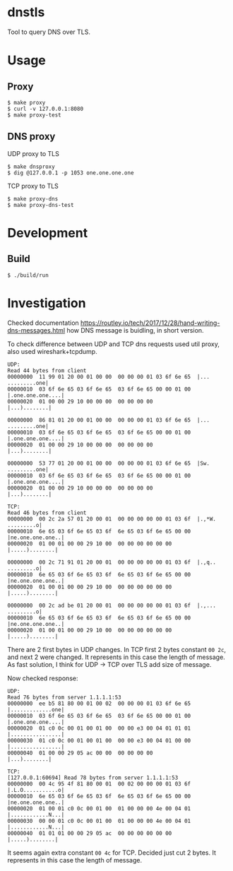 dnstls
======

Tool to query DNS over TLS.

# Usage

## Proxy

```
$ make proxy
$ curl -v 127.0.0.1:8080
$ make proxy-test
```

## DNS proxy

UDP proxy to TLS

```
$ make dnsproxy
$ dig @127.0.0.1 -p 1053 one.one.one.one
```

TCP proxy to TLS

```
$ make proxy-dns
$ make proxy-dns-test
```

# Development

## Build

```
$ ./build/run
```

# Investigation

Checked documentation https://routley.io/tech/2017/12/28/hand-writing-dns-messages.html how DNS message is buidling, in short version.

To check difference between UDP and TCP dns requests used util proxy, also used wireshark+tcpdump.

```
UDP:
Read 44 bytes from client
00000000  11 99 01 20 00 01 00 00  00 00 00 01 03 6f 6e 65  |... .........one|
00000010  03 6f 6e 65 03 6f 6e 65  03 6f 6e 65 00 00 01 00  |.one.one.one....|
00000020  01 00 00 29 10 00 00 00  00 00 00 00              |...)........|

00000000  86 81 01 20 00 01 00 00  00 00 00 01 03 6f 6e 65  |... .........one|
00000010  03 6f 6e 65 03 6f 6e 65  03 6f 6e 65 00 00 01 00  |.one.one.one....|
00000020  01 00 00 29 10 00 00 00  00 00 00 00              |...)........|

00000000  53 77 01 20 00 01 00 00  00 00 00 01 03 6f 6e 65  |Sw. .........one|
00000010  03 6f 6e 65 03 6f 6e 65  03 6f 6e 65 00 00 01 00  |.one.one.one....|
00000020  01 00 00 29 10 00 00 00  00 00 00 00              |...)........|
```

```
TCP:
Read 46 bytes from client
00000000  00 2c 2a 57 01 20 00 01  00 00 00 00 00 01 03 6f  |.,*W. .........o|
00000010  6e 65 03 6f 6e 65 03 6f  6e 65 03 6f 6e 65 00 00  |ne.one.one.one..|
00000020  01 00 01 00 00 29 10 00  00 00 00 00 00 00        |.....)........|

00000000  00 2c 71 91 01 20 00 01  00 00 00 00 00 01 03 6f  |.,q.. .........o|
00000010  6e 65 03 6f 6e 65 03 6f  6e 65 03 6f 6e 65 00 00  |ne.one.one.one..|
00000020  01 00 01 00 00 29 10 00  00 00 00 00 00 00        |.....)........|

00000000  00 2c ad be 01 20 00 01  00 00 00 00 00 01 03 6f  |.,... .........o|
00000010  6e 65 03 6f 6e 65 03 6f  6e 65 03 6f 6e 65 00 00  |ne.one.one.one..|
00000020  01 00 01 00 00 29 10 00  00 00 00 00 00 00        |.....)........|
```

There are 2 first bytes in UDP changes. In TCP first 2 bytes constant `00 2c`, and next 2 were changed.
It represents in this case the length of message. As fast solution, I think for UDP -> TCP over TLS add size of message.

Now checked response:

```
UDP:
Read 76 bytes from server 1.1.1.1:53
00000000  ee b5 81 80 00 01 00 02  00 00 00 01 03 6f 6e 65  |.............one|
00000010  03 6f 6e 65 03 6f 6e 65  03 6f 6e 65 00 00 01 00  |.one.one.one....|
00000020  01 c0 0c 00 01 00 01 00  00 00 e3 00 04 01 01 01  |................|
00000030  01 c0 0c 00 01 00 01 00  00 00 e3 00 04 01 00 00  |................|
00000040  01 00 00 29 05 ac 00 00  00 00 00 00              |...)........|
```

```
TCP:
[127.0.0.1:60694] Read 78 bytes from server 1.1.1.1:53
00000000  00 4c 95 4f 81 80 00 01  00 02 00 00 00 01 03 6f  |.L.O...........o|
00000010  6e 65 03 6f 6e 65 03 6f  6e 65 03 6f 6e 65 00 00  |ne.one.one.one..|
00000020  01 00 01 c0 0c 00 01 00  01 00 00 00 4e 00 04 01  |............N...|
00000030  00 00 01 c0 0c 00 01 00  01 00 00 00 4e 00 04 01  |............N...|
00000040  01 01 01 00 00 29 05 ac  00 00 00 00 00 00        |.....)........|
```

It seems again extra constant `00 4c` for TCP. Decided just cut 2 bytes.
It represents in this case the length of message.
